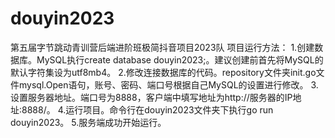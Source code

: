 # douyin2023
第五届字节跳动青训营后端进阶班极简抖音项目2023队
项目运行方法：
1.创建数据库。MySQL执行create database douyin2023;。建议创建前首先将MySQL的默认字符集设为utf8mb4。
2.修改连接数据库的代码。repository文件夹init.go文件mysql.Open语句，账号、密码、端口号根据自己MySQL的设置进行修改。
3.设置服务器地址。端口号为8888，客户端中填写地址为http://服务器的IP地址:8888/。
4.运行项目。命令行在douyin2023文件夹下执行go run douyin2023。
5.服务端成功开始运行。
